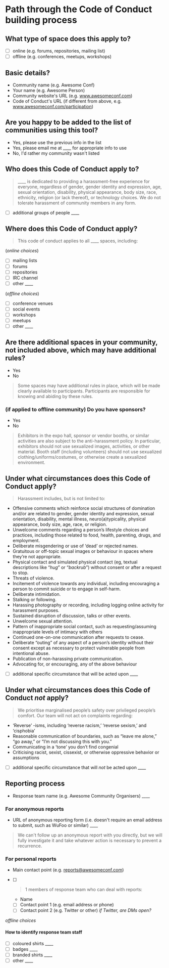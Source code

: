 # Path through the Code of Conduct building process

## What type of space does this apply to?
- [ ] online (e.g. forums, repositories, mailing list)
- [ ] offline (e.g. conferences, meetups, workshops)

## Basic details?
- Community name (e.g. Awesome Conf)
- Your name (e.g. Awesome Person)
- Community website's URL (e.g. www.awesomeconf.com)
- Code of Conduct's URL (if different from above, e.g. www.awesomeconf.com/participation)

## Are you happy to be added to the list of communities using this tool?
- Yes, please use the previous info in the list
- Yes, please email me at ____ for appropriate info to use
- No, I'd rather my community wasn't listed

## Who does this Code of Conduct apply to?
> ____ is dedicated to providing a harassment-free experience for everyone, regardless of gender, gender identity and expression, age, sexual orientation, disability, physical appearance, body size, race, ethnicity, religion (or lack thereof), or technology choices. We do not tolerate harassment of community members in any form.

- [ ] additional groups of people ____

## Where does this Code of Conduct apply?
> This code of conduct applies to all ____ spaces, including:

(*online choices*)
- [ ] mailing lists
- [ ] forums
- [ ] repositories
- [ ] IRC channel
- [ ] other ____

(*offline choices*)
- [ ] conference venues
- [ ] social events
- [ ] workshops
- [ ] meetups
- [ ] other ____

## Are there additional spaces in your community, not included above, which may have additional rules?
- Yes
- No

> Some spaces may have additional rules in place, which will be made clearly available to participants. Participants are responsible for knowing and abiding by these rules.

### (if applied to offline community) Do you have sponsors?
- Yes
- No

> Exhibitors in the expo hall, sponsor or vendor booths, or similar activities are also subject to the anti-harassment policy. In particular, exhibitors should not use sexualized images, activities, or other material. Booth staff (including volunteers) should not use sexualized clothing/uniforms/costumes, or otherwise create a sexualized environment.

## Under what circumstances does this Code of Conduct apply?
> Harassment includes, but is not limited to:
- Offensive comments which reinforce social structures of domination and/or are related to gender, gender identity and expression, sexual orientation, disability, mental illness, neuro(a)typicality, physical appearance, body size, age, race, or religion.
- Unwelcome comments regarding a person’s lifestyle choices and practices, including those related to food, health, parenting, drugs, and employment.
- Deliberate misgendering or use of ‘dead’ or rejected names.
- Gratuitous or off-topic sexual images or behaviour in spaces where they’re not appropriate.
- Physical contact and simulated physical contact (eg, textual descriptions like “*hug*” or “*backrub*”) without consent or after a request to stop.
- Threats of violence.
- Incitement of violence towards any individual, including encouraging a person to commit suicide or to engage in self-harm.
- Deliberate intimidation.
- Stalking or following.
- Harassing photography or recording, including logging online activity for harassment purposes.
- Sustained disruption of discussion, talks or other events.
- Unwelcome sexual attention.
- Pattern of inappropriate social contact, such as requesting/assuming inappropriate levels of intimacy with others
- Continued one-on-one communication after requests to cease.
- Deliberate “outing” of any aspect of a person’s identity without their consent except as necessary to protect vulnerable people from intentional abuse.
- Publication of non-harassing private communication.
- Advocating for, or encouraging, any of the above behaviour

- [ ] additional specific circumstance that will be acted upon ____

## Under what circumstances does this Code of Conduct *not* apply?
> We prioritise marginalised people’s safety over privileged people’s comfort. Our team will not act on complaints regarding:
- ‘Reverse’ -isms, including ‘reverse racism,’ ‘reverse sexism,’ and ‘cisphobia’
- Reasonable communication of boundaries, such as “leave me alone,” “go away,” or “I’m not discussing this with you.”
- Communicating in a ‘tone’ you don’t find congenial
- Criticising racist, sexist, cissexist, or otherwise oppressive behavior or assumptions

- [ ] additional specific circumstance that will *not* be acted upon ____

## Reporting process
- Response team name (e.g. Awesome Community Organisers) ____

### For anonymous reports
- URL of anonymous reporting form (i.e. doesn't require an email address to submit, such as WuFoo or similar) ____

> We can't follow up an anonymous report with you directly, but we will fully investigate it and take whatever action is necessary to prevent a recurrence.

### For personal reports
- Main contact point (e.g. reports@awesomeconf.com)
- [ ] > 1 members of response team who can deal with reports:
  - Name
  - [ ] Contact point 1 (e.g. email address or phone)
  - [ ] Contact point 2 (e.g. Twitter or other) *if Twitter, are DMs open?*

*offline choices*
#### How to identify response team staff
- [ ] coloured shirts ____
- [ ] badges ____
- [ ] branded shirts ____
- [ ] other ____
